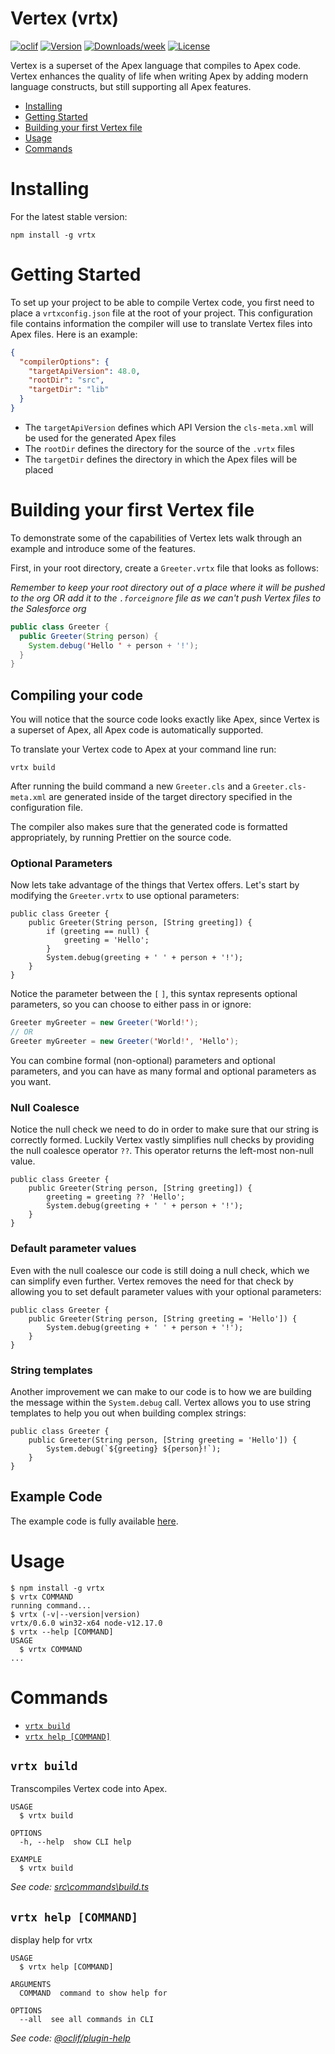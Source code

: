 Vertex (vrtx)
====

[![oclif](https://img.shields.io/badge/cli-oclif-brightgreen.svg)](https://oclif.io)
[![Version](https://img.shields.io/npm/v/vrtx.svg)](https://npmjs.org/package/vrtx)
[![Downloads/week](https://img.shields.io/npm/dw/vrtx.svg)](https://npmjs.org/package/vrtx)
[![License](https://img.shields.io/npm/l/vrtx.svg)](https://github.com/cesarParra/vrtx/blob/master/package.json)

Vertex is a superset of the Apex language that compiles to Apex code. Vertex enhances the quality of life when writing Apex
by adding modern language constructs, but still supporting all Apex features.

<!-- toc -->
* [Installing](#installing)
* [Getting Started](#getting-started)
* [Building your first Vertex file](#building-your-first-vertex-file)
* [Usage](#usage)
* [Commands](#commands)
<!-- tocstop -->
# Installing

For the latest stable version:
```
npm install -g vrtx
```

# Getting Started

To set up your project to be able to compile Vertex code, you first need to place a 
`vrtxconfig.json` file at the root of your project. This configuration file contains information
the compiler will use to translate Vertex files into Apex files. Here is an example:

```json
{
  "compilerOptions": {
    "targetApiVersion": 48.0,
    "rootDir": "src",
    "targetDir": "lib"
  }
}
```

* The `targetApiVersion` defines which API Version the `cls-meta.xml` will be used for the generated Apex files
* The `rootDir` defines the directory for the source of the `.vrtx` files
* The `targetDir` defines the directory in which the Apex files will be placed

# Building your first Vertex file

To demonstrate some of the capabilities of Vertex lets walk through an example and introduce some of the features.

First, in your root directory, create a `Greeter.vrtx` file that looks as follows:

*Remember to keep your root directory out of a place where it will be pushed to the org OR add it to the `.forceignore` file as we can't push Vertex files to
the Salesforce org* 

```java
public class Greeter {
  public Greeter(String person) {
    System.debug('Hello ' + person + '!');
  }
}
```

## Compiling your code

You will notice that the source code looks exactly like Apex, since Vertex is a superset
of Apex, all Apex code is automatically supported.

To translate your Vertex code to Apex at your command line run:

```
vrtx build
``` 

After running the build command a new `Greeter.cls` and a `Greeter.cls-meta.xml`
are generated inside of the target directory specified in the configuration file.

The compiler also makes sure that the generated code is formatted appropriately, by running
Prettier on the source code.

### Optional Parameters

Now lets take advantage of the things that Vertex offers. Let's start by modifying
the `Greeter.vrtx` to use optional parameters:

```
public class Greeter {
    public Greeter(String person, [String greeting]) {
        if (greeting == null) {
            greeting = 'Hello';
        }
        System.debug(greeting + ' ' + person + '!');
    }
}
```

Notice the parameter between the `[` `]`, this syntax represents optional parameters, so you can choose
to either pass in or ignore:

```java
Greeter myGreeter = new Greeter('World!');
// OR
Greeter myGreeter = new Greeter('World!', 'Hello');
```

You can combine formal (non-optional) parameters and optional parameters, and you can have as many 
formal and optional parameters as you want.

### Null Coalesce

Notice the null check we need to do in order to make sure that our string is correctly formed. Luckily Vertex
vastly simplifies null checks by providing the null coalesce operator `??`. This operator returns the left-most non-null value.

```
public class Greeter {
    public Greeter(String person, [String greeting]) {
        greeting = greeting ?? 'Hello';
        System.debug(greeting + ' ' + person + '!');
    }
}
```

### Default parameter values

Even with the null coalesce our code is still doing a null check, which we can simplify even further. Vertex removes the need for that check by allowing you to set default
parameter values with your optional parameters:

```
public class Greeter {
    public Greeter(String person, [String greeting = 'Hello']) {
        System.debug(greeting + ' ' + person + '!');
    }
}
```

### String templates

Another improvement we can make to our code is to how we are building the message within the `System.debug` call.
Vertex allows you to use string templates to help you out when building complex strings:

```
public class Greeter {
    public Greeter(String person, [String greeting = 'Hello']) {
        System.debug(`${greeting} ${person}!`);
    }
}
```

## Example Code

The example code is fully available [here](https://github.com/cesarParra/greetings).


# Usage
<!-- usage -->
```sh-session
$ npm install -g vrtx
$ vrtx COMMAND
running command...
$ vrtx (-v|--version|version)
vrtx/0.6.0 win32-x64 node-v12.17.0
$ vrtx --help [COMMAND]
USAGE
  $ vrtx COMMAND
...
```
<!-- usagestop -->
# Commands
<!-- commands -->
* [`vrtx build`](#vrtx-build)
* [`vrtx help [COMMAND]`](#vrtx-help-command)

## `vrtx build`

Transcompiles Vertex code into Apex.

```
USAGE
  $ vrtx build

OPTIONS
  -h, --help  show CLI help

EXAMPLE
  $ vrtx build
```

_See code: [src\commands\build.ts](https://github.com/cesarParra/vrtx/blob/v0.6.0/src\commands\build.ts)_

## `vrtx help [COMMAND]`

display help for vrtx

```
USAGE
  $ vrtx help [COMMAND]

ARGUMENTS
  COMMAND  command to show help for

OPTIONS
  --all  see all commands in CLI
```

_See code: [@oclif/plugin-help](https://github.com/oclif/plugin-help/blob/v3.1.0/src\commands\help.ts)_
<!-- commandsstop -->
